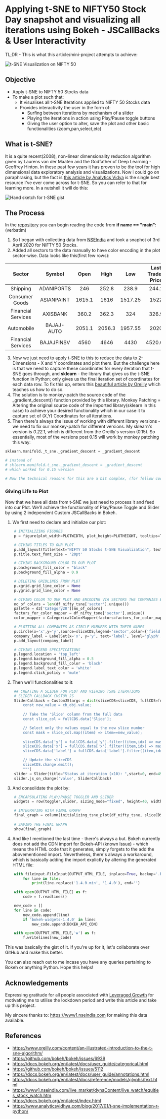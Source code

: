 # Applying t-SNE to NIFTY50 Stock Day snapshot and visualizing all iterations using Bokeh - JSCallBacks & User Interactivity

TL;DR - This is what this article/mini-project attempts to achieve:

![t-SNE Visualization on NIFTY 50](nifty_tsne_gif_v3.gif)


## Objective

+ Apply t-SNE to NIFTY 50 Stocks data 
+ To make a plot such that:
    + It visualises all t-SNE Iterations applied to NIFTY 50 Stocks data
    + Provides interactivity the user in the form of:
        + Surfing between iterations by mechanism of a slider
        + Playing the iterations in action using Play/Pause toggle buttons
        + Giving the user option to alter, save the plot and other basic functionalities (zoom,pan,select,etc)


## What is t-SNE?
It is a quite recent(2008), non-linear dimensionality reduction algorithm given by Laurens van der Maaten and the Godfather of Deep Learning - Geoffrey Hinton. In these past few years it has proven to be _the_ tool for high dimensional data exploratory analysis and visualizations. Now I could go on paraphrasing, but the fact is [this article by Analytics Vidya](https://www.analyticsvidhya.com/blog/2017/01/t-sne-implementation-r-python/) is the single best resource I've ever come across for t-SNE. So you can refer to that for learning more.
In a nutshell it will do this:

![Hand sketch for t-SNE gist](t-SNE-DR-crash-course.jpg)


## The Process
In the [repository](https://github.com/thepirhana/t-SNE-Visualization-on-NIFTY50) you can begin reading the code from **if __name__ == "__main__":** (verbatim)
1. So I began with collecting data from [NSEIndia](https://www1.nseindia.com/live_market/dynaContent/live_watch/equities_stock_watch.htm) and took a snaphot of 3rd April 2020 for NIFTY 50 Stocks.
1. Added all sectors to the data manually to have color encoding in the plot sector-wise. Data looks like this(first few rows):

|Sector|Symbol|Open|High|Low|Last Traded Price|Change|%Change|Traded Volume(lacs)|Traded Value(crs)|52 Week High|52 Week Low|365 Days % Change|30 Days % Change|
|:---:|:---:|:---:|:---:|:---:|:---:|:---:|:---:|:---:|:---:|:---:|:---:|:---:|:---:|
|Shipping|ADANIPORTS|246|252.8|238.9|244.2|-0.6|-0.25|72.1|179.14|430.6|203|-35.69|-28.31|
|Consumer Goods|ASIANPAINT|1615.1|1616|1517.25|1522|-81.2|-5.06|29.26|449.42|1916.7|1291.25|0.18|-14.82|
|Financial Services|AXISBANK|360.2|362.3|324|326.9|-31.75|-8.85|413.18|1417.61|827.75|286|-57.4|-52.22|
|Automobile|BAJAJ-AUTO|2051.1|2056.3|1957.55|2020|-31.1|-1.52|6.92|139.21|	3315.15|1788.65|-29.2|-27.66|
|Financial Services|BAJAJFINSV|4560|4646|4430|4520.05|18.15|0.4|7.22|327.73|9950|4160.25|-37.91|-49.3|

3. Now we just need to apply t-SNE to this to reduce the data to 2-Dimensions - X and Y coordinates and plot them. But the challenge here is that we need to capture these coordinates for every iteration that t-SNE goes through, and **sklearn** - the library that gives us the t-SNE function in Python; only gives us the final iteration set of coordinates for each data row. To fix this up, enters this [beautiful article by Oreilly](https://www.oreilly.com/content/an-illustrated-introduction-to-the-t-sne-algorithm/) which teaches us how to do so.
1. The solution is to monkey-patch the source code of the _gradient_descent() function provided by this library. Monkey Patching = Altering the original source code of the imported library(sklearn in this case) to achieve your desired functionality which in our case it to capture set of (X,Y) Coordinates for all iterations.
1. Then there's always the issue of working with different library versions - we need to fix our monkey-patch for different versions. My sklearn's version is _0.22.1_, which is different from the Oreilly's version (0.15). So essentially, most of the versions post 0.15 will work by monkey patching this way:
```python
sklearn.manifold._t_sne._gradient_descent = _gradient_descent

# instead of 
# sklearn.manifold.t_sne._gradient_descent = _gradient_descent
# which worked for 0.15 version

# Now the technical reasons for this are a bit complex, (for fellow coders)have a look at the code in repository and it will occur to you and for the rest - ignore!!
```

### Giving Life to Plot
Now that we have all data from t-SNE we just need to process it and feed into our Plot. We'll achieve the functionality of Play/Pause Toggle and Slider by using 2 independent Custom JSCallBacks in Bokeh.

1. We first need to declare and initialize our plot:
```python
    # INITIALIZING FIGURES
    p = figure(plot_width=PLOTWIDTH, plot_height=PLOTHEIGHT, tooltips=TOOLTIPS,tools=BOKEH_TOOLS, toolbar_location='right')

    # GIVING TITLES TO OUR PLOT
    p.add_layout(Title(text="NIFTY 50 Stocks t-SNE Visualization", text_font_size="16pt"), 'above')
    p.title.text_font_size = '20pt'

    # GIVING BACKGROUND COLOR TO OUR PLOT
    p.background_fill_color = "black"
    p.background_fill_alpha = 0.9

    # DELETING GRIDLINES FROM PLOT
    p.xgrid.grid_line_color = None
    p.ygrid.grid_line_color = None

    # GIVING COLOR TO OUR PLOT AND ENCODING VIA SECTORS THE COMPANIES BELONG TO
    no_of_colors = len(df_nifty_tsne['sector'].unique())
    palette = d3['Category20'][no_of_colors]
    factors_for_color_mapper = df_nifty_tsne['sector'].unique()
    color_mapper = CategoricalColorMapper(factors=factors_for_color_mapper, palette=palette)

    # PLOTTING ALL COMPANIES AS CIRCLE MARKERS WITH THEIR NAMES
    p.circle(x='x',y='y',source=sliceCDS,legend='sector',color={'field': 'sector', 'transform': color_mapper},size=20,alpha=0.9)
    company_label = LabelSet(x='x', y='y', text='label', level='glyph',x_offset=6, y_offset=6, source=sliceCDS, render_mode='canvas',text_color='white')
    p.add_layout(company_label)

    # GIVING LEGEND SPECIFICATIONS
    p.legend.location = 'top_left'
    p.legend.background_fill_alpha = 0.5
    p.legend.background_fill_color = 'black'
    p.legend.label_text_color = 'white'
    p.legend.click_policy = 'mute'
```

2. Then we'll functionalities to it:
```python
    ## CREATING A SLIDER FOR PLOT AND VIEWING TSNE ITERATIONS
    # SLIDER CALLBACK CUSTOM JS
    SliderCallback = CustomJS(args = dict(sliceCDS=sliceCDS, fullCDS=fullCDS, indexCDS=indexCDS), code = """
        const new_value = cb_obj.value;
        
        // Take the 'Slice' column from the full data
        const slice_col = fullCDS.data['Slice'];

        // Select only the values equal to the new slice number
        const mask = slice_col.map((item) => item==new_value);
        
        sliceCDS.data['y'] = fullCDS.data['y'].filter((item,idx) => mask[idx]);
        sliceCDS.data['x'] = fullCDS.data['x'].filter((item,idx) => mask[idx]);
        sliceCDS.data['label'] = fullCDS.data['label'].filter((item,idx) => mask[idx]);

        // Update the sliceCDS
        sliceCDS.change.emit();
        """)
    slider = Slider(title="Status at iteration (x10): ",start=0, end=49,value=0,step=1, height=40, width=int(PLOTWIDTH*0.9))
    slider.js_on_change('value', SliderCallback)
```

3. And consolidate the plot by:
```python
    # ENCAPSULATING PLAY/PAUSE TOGGLER AND SLIDER
    widgets = row(toggler,slider, sizing_mode="fixed", height=40, width=PLOTWIDTH)

    # INTEGRATING WITH FINAL GRAPH
    final_graph = column(initializing_tsne_plot(df_nifty_tsne, sliceCDS, fullCDS, indexCDS),widgets)
    
    # SAVING THE FINAL GRAPH
    show(final_graph)
```

4. And like I mentioned the last time - there's always a but. Bokeh currently does not add the CDN import for Bokeh-API (known Issue) - which means the HTML code that it generates, simply forgets to the add the abovementioned import. Nevertheless, there's always a workaround, which is basically adding the import explictly by altering the generated HTML file:
```python
    with fileinput.FileInput(OUTPUT_HTML_FILE, inplace=True, backup='.bak') as file:
        for line in file:
            print(line.replace('1.4.0.min', '1.4.0'), end='')

    with open(OUTPUT_HTML_FILE) as f:
        code = f.readlines() 

    new_code = []
    for line in code:
        new_code.append(line)
        if 'bokeh-widgets-1.4.0' in line:
            new_code.append(BOKEH_API_CDN)

    with open(OUTPUT_HTML_FILE,'w') as f:
        f.writelines(new_code)
```

This was basically the gist of it. If you're up for it, let's collaborate over GitHub and make this better.

You can also reach out to me incase you have any queries pertaining to Bokeh or anything Python. Hope this helps!

## Acknowledgements
Expressing gratitude for all people associated with [Leveraged Growth](https://leveragedgrowth.in/) for motivating me to utilise the lockdown period and write this article and take up this project.

My sincere thanks to:
https://www1.nseindia.com for making this data available.

## References
+ https://www.oreilly.com/content/an-illustrated-introduction-to-the-t-sne-algorithm/
+ https://github.com/bokeh/bokeh/issues/6939
+ https://docs.bokeh.org/en/latest/docs/user_guide/categorical.html
+ https://github.com/bokeh/bokeh/issues/5112
+ https://docs.bokeh.org/en/latest/docs/user_guide/annotations.html
+ https://docs.bokeh.org/en/latest/docs/reference/models/glyphs/text.html
+ https://www1.nseindia.com/live_market/dynaContent/live_watch/equities_stock_watch.htm
+ https://docs.bokeh.org/en/latest/index.html
+ https://www.analyticsvidhya.com/blog/2017/01/t-sne-implementation-r-python/